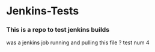 # Jenkins-Tests
### This is a repo to test jenkins builds

was a jenkins job running and pulling this file ? test num 4

